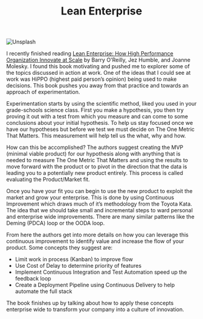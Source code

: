 ﻿---
title: Lean Enterprise
subTitle: How High Performance Organization Innovate at Scale
category: "Learning"
cover: alex-iby-616634-unsplash.jpg
---
![Unsplash](alex-iby-616634-unsplash.jpg)

I recently finished reading [Lean Enterprise: How High Performance Organization Innovate at Scale](https://www.amazon.ca/Lean-Enterprise-Performance-Organizations-Innovate/dp/1449368425) by Barry O'Reilly, Jez Humble, and Joanne Molesky. I found this book motivating and pushed me to explorer some of the topics discussed in action at work. One of the ideas that I could see at work was HiPPO (highest paid person’s opinion) being used to make decisions. This book pushes you away from that practice and towards an approach of experimentation.

Experimentation starts by using the scientific method, liked you used in your grade-schools science class. First you make a hypothesis, you then try proving it out with a test from which you measure and can come to some conclusions about your initial hypothesis. To help us stay focused once we have our hypotheses but before we test we must decide on The One Metric That Matters. This measurement will help tell us the what, why and how.

How can this be accomplished? The authors suggest creating the MVP (minimal viable product) for our hypothesis along with anything that is needed to measure The One Metric That Matters and using the results to move forward with the product or to pivot in the direction that the data is leading you to a potentially new product entirely. This process is called evaluating the Product/Market fit.

Once you have your fit you can begin to use the new product to exploit the market and grow your enterprise. This is done by using Continuous Improvement which draws much of it’s methodology from the Toyota Kata. The idea that we should take small and incremental steps to ward personal and enterprise wide improvements. There are many similar patterns like the Deming (PDCA) loop or the OODA loop.

From here the authors get into more details on how you can leverage this continuous improvement to identify value and increase the flow of your product. Some concepts they suggest are:

- Limit work in process (Kanban) to improve flow
- Use Cost of Delay to determine priority of features
- Implement Continuous Integration and Test Automation speed up the feedback loop
- Create a Deployment Pipeline using Continuous Delivery to help automate the full stack

The book finishes up by talking about how to apply these concepts enterprise wide to transform your company into a culture of innovation.
